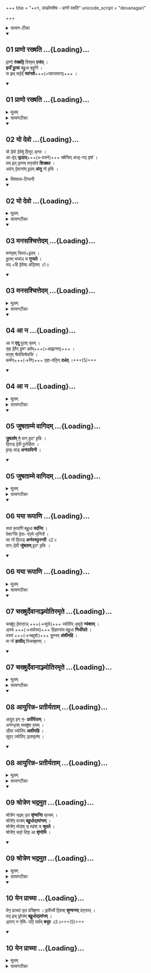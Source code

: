 +++
title = "+०१, उपहोमशेषः - प्राणो रक्षति"
unicode_script = "devanagari"

+++

<details><summary>सायण-टीका</summary>

(SB) द्वितीयाष्टके पञ्चमः प्रपाठकः ॥

यस्य निश्वसितं वेदा या वेदेभ्योऽखिलं जगत् ॥  
निर्ममे तमहं वन्दे विद्यातीर्थमहेश्वरम् ॥॥ १ ॥॥

चतुर्थ उपहोमार्था मन्त्रा बहव ईरिताः ॥  
प्रपाठके पञ्चमेऽस्मिंस्तच्छेष उपवर्ण्यते ॥॥  २ ॥॥

</details>
<div class="js_include" includetitle="false" newlevelforh1="2" open unfilled url="/vedAH_yajuH/taittirIyam/sArasvata-vibhAgaH/brAhmaNam/Rk/vishvAsa-prastutiH/2/5_upahomAdi/1/01_prANo_rakhShati.md">
<details open><summary><h2>01 प्राणो रख्षति ...{Loading}...</h2></summary>

प्रा॒णो **र॑ख्षति॒** विश्व॒म् **एज॑त्** ।  
**इर्यो॑ भू॒त्वा** ब॑हु॒धा ब॒हूनि॑ ।  
स इथ् सर्व॒व्ँ **व्या॑नशे**+++(=व्याप्तवान्)+++ ।  

</details>
</div>
<div class="js_include" includetitle="false" newlevelforh1="2" unfilled url="/vedAH_yajuH/taittirIyam/sArasvata-vibhAgaH/brAhmaNam/Rk/sarvASh_TIkAH/2/5_upahomAdi/1/01_prANo_rakhShati.md">
<details open><summary><h2>01 प्राणो रख्षति ...{Loading}...</h2></summary>
<details><summary>मूलम्</summary>

प्रा॒णो र॑ख्षति॒ विश्व॒मेज॑त् ।  
इर्यो॑ भू॒त्वा ब॑हु॒धा ब॒हूनि॑ ।  
स इथ्सर्व॒व्ँ व्या॑नशे ।  

</details>
<details><summary>सायणटीका</summary>

1तत्र प्रथमानुवाके प्रथमामृचमाह - योऽयं मुखनासिकावर्ती प्राणवायुः सोऽयं बहुधा भूत्वा प्राणापानादिवृत्तिभेदेनानेकप्रकारो भूत्वा बहूनि जीवजातानि प्रति इर्यः प्रेरकस्सन् एजत् कम्पमानं जङ्गमरूपं जगद्रक्षति स इत् स एव प्राणः सर्वं जगत् व्यानशे व्याप्तवान् ॥॥


</details>
</details>
</div>
<div class="js_include" includetitle="false" newlevelforh1="2" open unfilled url="/vedAH_yajuH/taittirIyam/sArasvata-vibhAgaH/brAhmaNam/Rk/vishvAsa-prastutiH/2/5_upahomAdi/1/02_yo_devo.md">
<details open><summary><h2>02 यो देवो ...{Loading}...</h2></summary>

यो दे॒वो दे॒वेषु॑ वि॒भूर् अ॒न्तः ।  
आ-वृ॑द् **ऊ॒दात्**+++(←वचने)+++ ख्षेत्रिय् अ॑ध्व॒-गद् वृषा᳚ ।  
तम् इत् प्रा॒णम् मन॒सोप॑ **शिख्षत** ।  
अग्र॑न् दे॒वाना॑म् इ॒दम् **अ॑त्तु** नो ह॒विः ।  

<details><summary>विश्वास-टिप्पनी</summary>

यः इत्यस्य वाक्ये वर्तमानत्वाद्  तिङन्तस्वरो न हन्यते - तथा सति वद् → ऊदात्  इत्यस्मिन् तादृशः स्वरो भवितुम् अर्हति न वेति … ??
</details>
</details>
</div>
<div class="js_include" includetitle="false" newlevelforh1="2" unfilled url="/vedAH_yajuH/taittirIyam/sArasvata-vibhAgaH/brAhmaNam/Rk/sarvASh_TIkAH/2/5_upahomAdi/1/02_yo_devo.md">
<details open><summary><h2>02 यो देवो ...{Loading}...</h2></summary>
<details><summary>मूलम्</summary>

यो दे॒वो दे॒वेषु॑ वि॒भूर॒न्तः ।  
आवृ॑दू॒दात्ख्षेत्रिय॑ध्व॒गद्वृषा᳚ ।  
तमित्प्रा॒णम्मन॒सोप॑ शिख्षत ।  
अग्र॑न्दे॒वाना॑मि॒दम॑त्तु नो ह॒विः ।  
</details>
<details><summary>सायणटीका</summary>

2अथ द्वितीयामाह - दीव्यन्तीति देवाः प्राणचक्षुःश्रोत्रादयः तेषु **देवेषु** मध्ये **यो** मुख्यो **देवः** प्राणः श्वासकर्ता सोऽयम् **अन्तर् आवृदूदात्** पुनःपुनर् अन्तर् बहिश् चावर्तमानत्वात् **विभूः** कृत्स्नदेहव्यापी **क्षेत्री** क्षेत्रं शरीरं तस्य स्वामी **वृषा** श्रेष्ठः ॥  
तस्य दृष्टान्तः - **अध्वगत्** यथा लोके ऽध्वगो ऽनालस्य-गमनं करोत्य् एवमयं प्राणः प्रतिक्षणमुच्छ्वासनिश्वासौ करोति तमित् तमिव प्राणं मनसोपशिक्षत भक्तिपुरस्सरमुपचरत ॥ स प्राणो देवानां मध्येऽग्रं प्रथमं नोऽस्मदीयमिदं हविरत्तु भक्षयतु ॥ यदुक्तमैतरेयब्राह्मणे - 'चक्षुः श्रोत्रं मनो वाक्प्राणस्ता एताः पञ्च देवता इमं विश्लिष्टाः पुरुषम्' इति ॥ तदेतन्मन्त्रद्वयं प्राणदेवताविषयं द्रष्टव्यम् ॥


</details>
</details>
</div>
<div class="js_include" includetitle="false" newlevelforh1="2" open unfilled url="/vedAH_yajuH/taittirIyam/sArasvata-vibhAgaH/brAhmaNam/Rk/vishvAsa-prastutiH/2/5_upahomAdi/1/03_manasashchittedam.md">
<details open><summary><h2>03 मनसश्चित्तेदम् ...{Loading}...</h2></summary>

मन॑स॒श् चित्ता॑+इ॒दम् ।  
भू॒तम् भव्य॑ञ् च **गुप्यते** ।  
तद् +हि दे॒वेष्व् अ॑ग्रि॒यम् ॥1॥  

</details>
</div>
<div class="js_include" includetitle="false" newlevelforh1="2" unfilled url="/vedAH_yajuH/taittirIyam/sArasvata-vibhAgaH/brAhmaNam/Rk/sarvASh_TIkAH/2/5_upahomAdi/1/03_manasashchittedam.md">
<details open><summary><h2>03 मनसश्चित्तेदम् ...{Loading}...</h2></summary>
<details><summary>मूलम्</summary>

मन॑स॒श्चित्ते॒दम् ।  
भू॒तम्भव्य॑ञ्च गुप्यते ।  
तद्धि दे॒वेष्व॑ग्रि॒यम् ॥1॥  

</details>
<details><summary>सायणटीका</summary>

3अथ तृतीयामाह - यदिदं मनः अन्तःकरणमस्ति तस्य चित्ता चित्तेन वृत्तिविशेषेणेदं दृश्यमानं भूतं भव्यं चातीतमनागतं च सर्वं गुप्यते रक्ष्यते ॥ यत्पूर्वं निष्पन्नं पुत्रभृत्यादिचेतनं धनधान्याद्यचेतनं यच्चेतःपरं संपादनीयं चेतनमचेतनं च तत्सर्वं मनसैव परिरक्ष्यते ॥ तद्रक्षोपायानां मनसा चिन्त्यमानत्वात् ॥ हि यस्मात्कारणात् तन्मनो देवेषु दीप्यमानेष्विन्द्रियेषु अग्रियं श्रेष्ठं तस्मात्तेन रक्षणमुचितम् ॥॥


</details>
</details>
</div>
<div class="js_include" includetitle="false" newlevelforh1="2" open unfilled url="/vedAH_yajuH/taittirIyam/sArasvata-vibhAgaH/brAhmaNam/Rk/vishvAsa-prastutiH/2/5_upahomAdi/1/04_A_na.md">
<details open><summary><h2>04 आ न ...{Loading}...</h2></summary>

आ न॑ **एतु** पुरश् च॒रम् ।  
स॒ह दे॒वैर् इ॒मꣳ हव᳚म्+++(=आह्वानम्)+++ ।  
मन॒श् श्रेय॑सिश्रेयसि ।  
कर्म॑न्+++(→णि)+++ य॒ज्ञ-प॑ति॒न् **दध॑त्** ।+++(5)+++

</details>
</div>
<div class="js_include" includetitle="false" newlevelforh1="2" unfilled url="/vedAH_yajuH/taittirIyam/sArasvata-vibhAgaH/brAhmaNam/Rk/sarvASh_TIkAH/2/5_upahomAdi/1/04_A_na.md">
<details open><summary><h2>04 आ न ...{Loading}...</h2></summary>
<details><summary>मूलम्</summary>

आ न॑ एतु पुरश्च॒रम् ।  
स॒ह दे॒वैरि॒मꣳ हव᳚म् ।  
मन॒श्श्रेय॑सिश्रेयसि ।  
कर्म॑न्य॒ज्ञप॑ति॒न्दध॑त् ।            


</details>
<details><summary>सायणटीका</summary>

4अथ चतुर्थीमाह - तन्मनो देवैर्दीप्यमानैरन्यैरिन्द्रियैः सह पुरश्चरं स्वयमग्रगामि भूत्वा नोऽस्मदीयमिमं हवमाह्वानं प्रत्येतु आभिमुख्यं प्राप्नोतु ॥ किं कुर्वन्? श्रेयसिश्रेयसि कर्मन् तस्मिंस्तस्मिन्प्रशस्ते कर्मणि यज्ञपतिं दधत् यजमानं स्थापयतु सर्वेषु पुण्यकर्मसु प्रवर्तयत्वित्यर्थः ॥ तदेतन्मन्त्रद्वयं मनोदेवताविषयं द्रष्टव्यम् ॥॥


</details>
</details>
</div>
<div class="js_include" includetitle="false" newlevelforh1="2" open unfilled url="/vedAH_yajuH/taittirIyam/sArasvata-vibhAgaH/brAhmaNam/Rk/vishvAsa-prastutiH/2/5_upahomAdi/1/05_juShatAmme_vAgidam.md">
<details open><summary><h2>05 जुषताम्मे वागिदम् ...{Loading}...</h2></summary>

**जु॒षता᳚म्** मे॒ वाग् इ॒दꣳ ह॒विः ।  
वि॒राड् दे॒वी पु॒रोहि॑ता ।  
ह॒व्य॒-वाड् **अन॑पायिनी** ।

</details>
</div>
<div class="js_include" includetitle="false" newlevelforh1="2" unfilled url="/vedAH_yajuH/taittirIyam/sArasvata-vibhAgaH/brAhmaNam/Rk/sarvASh_TIkAH/2/5_upahomAdi/1/05_juShatAmme_vAgidam.md">
<details open><summary><h2>05 जुषताम्मे वागिदम् ...{Loading}...</h2></summary>
<details><summary>मूलम्</summary>

जु॒षता᳚म्मे॒ वागि॒दꣳ ह॒विः ।  
वि॒राड्दे॒वी पु॒रोहि॑ता ।  
ह॒व्य॒वाडन॑पायिनी ।


</details>
<details><summary>सायणटीका</summary>

5अथ पञ्चमीमाह - इदं पुरोवर्ति मे हविः वाग्देवी सेवताम् ॥ कीदृशी? विराट् विविधं राजत हति विराड्विराजमाना देवी देवताविग्रहा पुरोहिता प्रथमतः प्रवृत्ता ॥ यद्यपि पुरश्चरत्वं मनस उक्तं, तथाऽपि कायव्याप्रारापेक्षया पूर्वभावित्वं प्रथममवृत्तिर्वचसो युक्ता ॥ अत एव व्यवहारक्रमोऽन्यत्राम्नातः - 'यद्धि मनसा ध्यायति तद्वाचा वदति तत्कर्मणा करोति' इति ॥ हव्यवाट्, वाचा हि मन्त्रमुच्चार्य हविर्दीयते तस्माद्वागियं हविर्वहतीत्युपचर्यते ॥ अनपायिनी सर्वेष्वपि व्यवहारेष्वनुगता ॥ न हि वागिन्द्रियमन्तरेणातीतानागतविषयो व्यवहारः संभवति ॥॥


</details>
</details>
</div>
<div class="js_include" includetitle="false" newlevelforh1="2" open unfilled url="/vedAH_yajuH/taittirIyam/sArasvata-vibhAgaH/brAhmaNam/Rk/vishvAsa-prastutiH/2/5_upahomAdi/1/06_yayA_rUpANi.md">
<details open><summary><h2>06 यया रूपाणि ...{Loading}...</h2></summary>

यया॑ रू॒पाणि॑ बहु॒धा **वद॑न्ति** ।  
पेशाꣳ॑सि दे॒वाᳶ प॑र॒मे ज॒नित्रे᳚ ।          
सा नो॑ वि॒राड् **अन॑पस्फुरन्ती** ॥2॥                   
वाग्-दे॒वी **जु॑षताम्** इ॒दꣳ ह॒विः ।  

</details>
</div>
<div class="js_include" includetitle="false" newlevelforh1="2" unfilled url="/vedAH_yajuH/taittirIyam/sArasvata-vibhAgaH/brAhmaNam/Rk/sarvASh_TIkAH/2/5_upahomAdi/1/06_yayA_rUpANi.md">
<details open><summary><h2>06 यया रूपाणि ...{Loading}...</h2></summary>
<details><summary>मूलम्</summary>

यया॑ रू॒पाणि॑ बहु॒धा वद॑न्ति ।  
पेशाꣳ॑सि दे॒वाᳶ प॑र॒मे ज॒नित्रे᳚ ।          
सा नो॑ वि॒राडन॑पस्फुरन्ती ॥2॥                          
वाग्दे॒वी जु॑षतामि॒दꣳ ह॒विः ।  

</details>
<details><summary>सायणटीका</summary>

6अथ षष्ठीमाह - यान्येतानि देवतिर्यङ्मनुष्यादिरूपाणि यानि च नीलपीतशुक्लकृष्णादिरूपाणि तानि सर्वाणि यया वाचा मनुष्या वहुधा वदन्ति, इदं समीचीनमिदमसमीचीनमित्येतादृशं बहुधा वदन्ति ॥ तथा - परमे जनित्रे उत्तमे जन्मनि वर्तमाना देवाश्च पेशांमि रमणीयानि रूपाणि यया वाचा वदन्ति ॥ सा वाग्देवी नौऽस्मदीयमिदं हृविर्जुषताम् ॥ कीदृशी वाक्? अर्थप्रकाशकत्वेन विविधं राजत इति विराट् ॥ अपस्फुरणमर्थाभिधाने कुण्ठीभावः तद्राहित्यादनपस्फुरन्ती ॥ तदिदं मन्त्रद्वयं वाग्देवता विषयं द्रष्टव्यम् ॥॥


</details>
</details>
</div>
<div class="js_include" includetitle="false" newlevelforh1="2" open unfilled url="/vedAH_yajuH/taittirIyam/sArasvata-vibhAgaH/brAhmaNam/Rk/vishvAsa-prastutiH/2/5_upahomAdi/1/07_chakhShurdevAnAnjyotiramRte.md">
<details open><summary><h2>07 चख्षुर्देवानाञ्ज्योतिरमृते ...{Loading}...</h2></summary>

चख्षु॑र् दे॒वाना॒ञ् +++(→सूर्यः)+++ ज्योति॑र् अ॒मृते॒ **न्य॑क्तम्** ।  
अ॒स्य +++(→सर्वस्य)+++ वि॒ज्ञाना॑य बहु॒धा **निधी॑यते** ।  
तस्य॑ +++(→चक्षुषोः)+++ सु॒म्नम् **अ॑शीमहि** ।  
मा नो॑ **हासीद्** विचख्ष॒णम् ।  

</details>
</div>
<div class="js_include" includetitle="false" newlevelforh1="2" unfilled url="/vedAH_yajuH/taittirIyam/sArasvata-vibhAgaH/brAhmaNam/Rk/sarvASh_TIkAH/2/5_upahomAdi/1/07_chakhShurdevAnAnjyotiramRte.md">
<details open><summary><h2>07 चख्षुर्देवानाञ्ज्योतिरमृते ...{Loading}...</h2></summary>
<details><summary>मूलम्</summary>

चख्षु॑र्दे॒वाना॒ञ्ज्योति॑र॒मृते॒ न्य॑क्तम् ।  
अ॒स्य वि॒ज्ञाना॑य बहु॒धा निधी॑यते ।  
तस्य॑ सु॒म्नम॑शीमहि ।  
मा नो॑ हासीद्विचख्ष॒णम् ।  
</details>
<details><summary>सायणटीका</summary>

7अथ सप्तमीमाह - **देवानां** दीव्यमानानामिन्द्रियाणां मध्ये **चक्षुर्** इन्द्रियं **ज्योतिः** विस्पष्टभासकं, तच् **चामृते** मरणरहिते आदित्यस्वरूपे **न्यक्तं** निलीनम् ॥  
अत एव बह्वृचा आमनन्ति - 'आदित्यश्चक्षुर्भूप्वाऽक्षिणी प्राविशत्' इति ॥  
तद् इदं चक्षुः **अस्य** सर्वस्य नीलपीतादिरूपजातस्य **बहुधा विज्ञानाय** नानाविधज्ञानसिद्धये **निधीयते** प्रजापतिना व्यवस्थाप्यते ॥  
**तस्य** चक्षुरिन्द्रियस्य **सुम्नं** सुखं तेन चक्षुरिन्द्रियेण रूपप्रकाशने सति यात्सुखं जायते तत्सर्वमशीमहे अश्नुवीमहि प्राप्नुयाम ॥ **विचक्षणं** विशेषेण प्रकाशकं, तच्चक्षुरिन्द्रियं नोऽस्मान् मा हासीत् कदाचिदपि मा परित्यजतु ॥॥


</details>
</details>
</div>
<div class="js_include" includetitle="false" newlevelforh1="2" open unfilled url="/vedAH_yajuH/taittirIyam/sArasvata-vibhAgaH/brAhmaNam/Rk/vishvAsa-prastutiH/2/5_upahomAdi/1/08_AyurinnapH_pratIryatAm.md">
<details open><summary><h2>08 आयुरिन्नᳶ प्रतीर्यताम् ...{Loading}...</h2></summary>

आयु॒र् इन् न॒ᳶ **प्रती᳚र्यताम्** ।  
अन॑न्धा॒श् चख्षु॑षा व॒यम् ।  
जी॒वा ज्योति॑र् **अशीमहि** ।  
सुव॒र् ज्योति॑र् उ॒तामृत᳚म् ।  

</details>
</div>
<div class="js_include" includetitle="false" newlevelforh1="2" unfilled url="/vedAH_yajuH/taittirIyam/sArasvata-vibhAgaH/brAhmaNam/Rk/sarvASh_TIkAH/2/5_upahomAdi/1/08_AyurinnapH_pratIryatAm.md">
<details open><summary><h2>08 आयुरिन्नᳶ प्रतीर्यताम् ...{Loading}...</h2></summary>
<details><summary>मूलम्</summary>

आयु॒रिन्न॒ᳶ प्रती᳚र्यताम् ।  
अन॑न्धा॒श्चख्षु॑षा व॒यम् ।  
जी॒वा ज्योति॑रशीमहि ।  
सुव॒र्ज्योति॑रु॒तामृत᳚म् ।  

</details>
<details><summary>सायणटीका</summary>

8अथाष्टमीमाह - चक्षुर्देवताप्रसादेन नोऽस्मदीयमायुरित् प्रतीर्यतां सर्वथा वर्धताम् ॥ अनेन चक्षुषा युक्ता वयं जीवाः क्वाप्यनन्धाः सन्तो रूपाभिव्यक्तवृतिलक्षणं ज्योतिः अशीमहि प्राप्नुयाम ॥ उत अपि च सुवः स्वर्गस्थितममृतं ज्योतिः विनाशरहितमादित्यप्रकाशं अशीमहि चक्षुषा पश्येम ॥ तदिदं मन्त्रद्वयं चक्षुर्देवताविषयं द्रष्टव्यम् ॥॥


</details>
</details>
</div>
<div class="js_include" includetitle="false" newlevelforh1="2" open unfilled url="/vedAH_yajuH/taittirIyam/sArasvata-vibhAgaH/brAhmaNam/Rk/vishvAsa-prastutiH/2/5_upahomAdi/1/09_shrotreNa_bhadramuta.md">
<details open><summary><h2>09 श्रोत्रेण भद्रमुत ...{Loading}...</h2></summary>

श्रोत्रे॑ण भ॒द्रम् उ॒त **शृ॑ण्वन्ति** स॒त्यम् ।  
श्रोत्रे॑ण॒ वाच॑म् **बहु॒धोद्यमा॑नाम्** ।  
श्रोत्रे॑ण॒ मोद॑श् च॒ मह॑श् च **श्रूयते** ।  
श्रोत्रे॑ण॒ सर्वा॒ दिश॒ आ **शृ॑णोमि** ।  

</details>
</div>
<div class="js_include" includetitle="false" newlevelforh1="2" unfilled url="/vedAH_yajuH/taittirIyam/sArasvata-vibhAgaH/brAhmaNam/Rk/sarvASh_TIkAH/2/5_upahomAdi/1/09_shrotreNa_bhadramuta.md">
<details open><summary><h2>09 श्रोत्रेण भद्रमुत ...{Loading}...</h2></summary>
<details><summary>मूलम्</summary>

श्रोत्रे॑ण भ॒द्रमु॒त शृ॑ण्वन्ति स॒त्यम् ।  
श्रोत्रे॑ण॒ वाच॑म्बहु॒धोद्यमा॑नाम् ।  
श्रोत्रे॑ण॒ मोद॑श्च॒ मह॑श्च श्रूयते ।  
श्रोत्रे॑ण॒ सर्वा॒ दिश॒ आ शृ॑णोमि ।  


</details>
<details><summary>सायणटीका</summary>

9अथ नवमीमाह - यद्भद्रं कल्याणं यच्च सत्यं वचनं तत्सर्वं श्रोत्रेणैव सर्वे शृण्वन्ति ॥ येयं वाक् प्राणिभिर्बहोधोच्यते तां सर्वां वाचमनेन श्रोत्रेन्द्रियेण सर्वो जनः शृणोति ॥ किं च - योऽयं मोदो हर्षविषयो वृत्तान्तो यच्च महः पूजाविषयो वृत्तान्तः स सर्वोऽपि श्रोत्रेणैव श्रूयते ॥ किं च - सर्वा दिशो योऽयं सर्वदिग्विषयो वृत्तान्तः तमप्यहं श्रोत्रेण सर्वत आशृणोनि ॥॥


</details>
</details>
</div>
<div class="js_include" includetitle="false" newlevelforh1="2" open unfilled url="/vedAH_yajuH/taittirIyam/sArasvata-vibhAgaH/brAhmaNam/Rk/vishvAsa-prastutiH/2/5_upahomAdi/1/10_yena_prAchyA.md">
<details open><summary><h2>10 येन प्राच्या ...{Loading}...</h2></summary>

येन॒ प्राच्या॑ उ॒त द॑ख्षि॒णा ।
प्र॒तीच्यै॑ दि॒शश् **शृ॒ण्वन्त्य्** उ॑त्त॒रात् ।  
तद् इच् छ्रोत्र॑म् **बहु॒धोद्यमा॑नम्** ।  
अ॒रान् न ने॒मिᳶ परि॒ सर्व॑म् **बभूव** ॥3॥+++(5)+++  

</details>
</div>
<div class="js_include" includetitle="false" newlevelforh1="2" unfilled url="/vedAH_yajuH/taittirIyam/sArasvata-vibhAgaH/brAhmaNam/Rk/sarvASh_TIkAH/2/5_upahomAdi/1/10_yena_prAchyA.md">
<details open><summary><h2>10 येन प्राच्या ...{Loading}...</h2></summary>
<details><summary>मूलम्</summary>

येन॒ प्राच्या॑ उ॒त द॑ख्षि॒णा ।
प्र॒तीच्यै॑ दि॒शश्शृ॒ण्वन्त्यु॑त्त॒रात् ।  
तदिच्छ्रोत्र॑म्बहु॒धोद्यमा॑नम् ।  
अ॒रान्न ने॒मिᳶ परि॒ सर्व॑म्बभूव ॥3॥  

</details>
<details><summary>सायणटीका</summary>

10अथ दशमीमाह - येन श्रोत्रेण प्राच्यादिदिग्भ्य आगतं शब्दं शृण्वन्ति, तदेव श्रोत्रं बहुधोद्यमानं उच्यमानं शब्दजातं सर्वं परिबभूव परिगृह्य वर्तते रथनेमिरिव सर्वान् अरान् ॥ चक्रस्य बहिर्वलयो नेभिः तदन्तर्वर्तिनोऽवयवाः कालसंज्ञा अराः ॥ एतच्च मन्त्रद्वयं श्रोत्रविषयं द्रष्टव्यम् ॥ एतेषां दशानां मन्त्राणां जातकर्मणि विनियोगं वोधायन आह - 'अथैनं दधि मधु धृतमिव समुदाहृत्य हिरण्येन प्राशयति पाणो रक्षति विश्वमेजदित्यनुवाकेन प्रत्यृचम्' इति ॥॥


इति तैत्तिरीयब्राह्मणभाष्ये द्वितीयाष्टके पञ्चमप्रपाठके प्रथमोऽनुवाकः ॥  
</details>
</details>
</div>